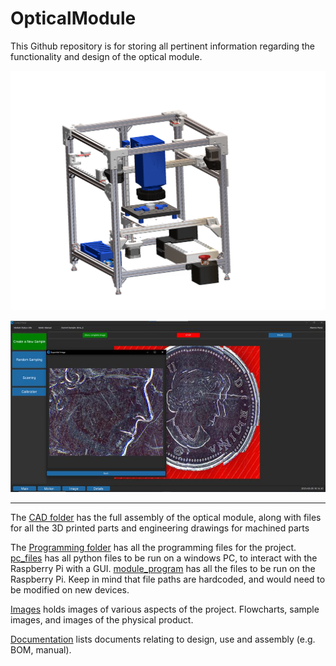 # OpticalModule

This Github repository is for storing all pertinent information regarding the functionality and design of the optical module.

![CAD Assembly](Images/assembly_front.PNG)

![GUI_Example](Images/gui_coin.jpg)

---

The [CAD folder](CAD/) has the full assembly of the optical module, along with files for all the 3D printed parts and engineering drawings for machined parts

The [Programming folder](Programming%20Files/) has all the programming files for the project. [pc_files](Programming%20Files/pc_files) has all python files to be run on a windows PC, to interact with the Raspberry Pi with a GUI. [module_program](Programming%20Files/module_program) has all the files to be run on the Raspberry Pi. Keep in mind that file paths are hardcoded, and would need to be modified on new devices.

[Images](Images/) holds images of various aspects of the project. Flowcharts, sample images, and images of the physical product.

[Documentation](Documentation/) lists documents relating to design, use and assembly (e.g. BOM, manual).
